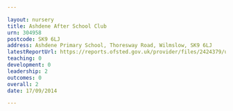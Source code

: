 ```yaml
---

layout: nursery
title: Ashdene After School Club
urn: 304958
postcode: SK9 6LJ
address: Ashdene Primary School, Thoresway Road, Wilmslow, SK9 6LJ
latestReportUrl: https://reports.ofsted.gov.uk/provider/files/2424379/urn/304958.pdf
teaching: 0
development: 0
leadership: 2
outcomes: 0
overall: 2
date: 17/09/2014

---
```

